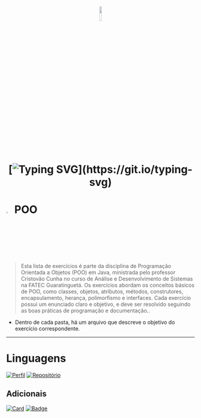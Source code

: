 <h1 align="center">
<img src="https://www.vectorlogo.zone/logos/java/java-icon.svg" width="10%" /> <br>

[![Typing SVG](https://readme-typing-svg.herokuapp.com?font=Fira+Code&weight=600&size=30&duration=2000&pause=2000&color=000000&center=true&vCenter=true&width=800&height=90&lines=Programa%C3%A7%C3%A3o+Orientada+a+Objetos.;Exercicios+realizados+durante+o+curso.)](https://git.io/typing-svg)

</h1>

# <img src="https://www.svgrepo.com/show/513273/book-opened.svg" width="3%" /> POO

> Esta lista de exercícios é parte da disciplina de Programação Orientada a Objetos (POO) em Java, ministrada pelo professor Cristovão Cunha no curso de Análise e Desenvolvimento de Sistemas na FATEC Guaratinguetá. Os exercícios abordam os conceitos básicos de POO, como classes, objetos, atributos, métodos, construtores, encapsulamento, herança, polimorfismo e interfaces. Cada exercício possui um enunciado claro e objetivo, e deve ser resolvido seguindo as boas práticas de programação e documentação..

-  Dentro de cada pasta, há um arquivo que descreve o objetivo do exercício correspondente.
---

# Linguagens

[![Perfil](https://img.shields.io/badge/perfil%20-%23323330.svg?&style=for-the-badge&logo=perfil&logoColor=black&color=F745B5)](https://github.com/iuricode/readme-template/tree/main/profile)
[![Repositório](https://img.shields.io/badge/repositório%20-%23323330.svg?&style=for-the-badge&logo=repositório&logoColor=black&color=8000FF)](https://github.com/iuricode/readme-template/blob/main/repository)


## Adicionais

[![Card](https://img.shields.io/badge/estatísticas%20-%23323330.svg?&style=for-the-badge&logo=cards%20estrelas&logoColor=black&color=FFB800)](https://github.com/iuricode/readme-template/blob/main/cards-stats/cards-stats.md)
[![Badge](https://img.shields.io/badge/badges%20-%23323330.svg?&style=for-the-badge&logo=badges&logoColor=black&color=006DEC)](https://github.com/iuricode/readme-template/blob/main/badges/badges.md)
